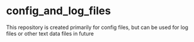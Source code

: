 # config_and_log_files
This repository is created primarily for config files, but can be used for log files or other text data files in future
